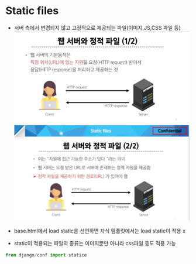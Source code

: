 # Static files
- 서버 측에서 변경되지 않고 고정적으로 제공되는 파일(이미지,JS,CSS 파일 등)
![alt text](image-9.png)
![alt text](image-10.png)

- base.html에서 load static을 선언하면 자식 템플릿에서는 load static이 적용 x


- static이 적용되는 파일의 종류는 이미지뿐만 아니라 css파일 등도 적용 가능

```py
from django/conf import statice